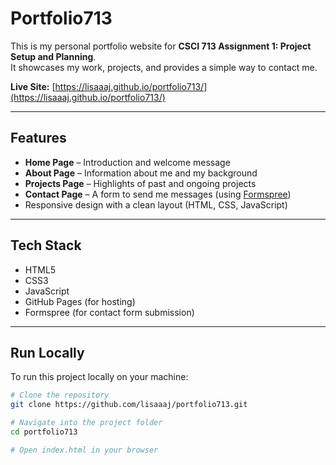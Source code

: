 # Portfolio713

This is my personal portfolio website for **CSCI 713 Assignment 1: Project Setup and Planning**.  
It showcases my work, projects, and provides a simple way to contact me.

 **Live Site:** [https://lisaaaj.github.io/portfolio713/](https://lisaaaj.github.io/portfolio713/)

---

## Features
- **Home Page** – Introduction and welcome message  
- **About Page** – Information about me and my background  
- **Projects Page** – Highlights of past and ongoing projects  
- **Contact Page** – A form to send me messages (using [Formspree](https://formspree.io))  
- Responsive design with a clean layout (HTML, CSS, JavaScript)

---

## Tech Stack
- HTML5  
- CSS3  
- JavaScript  
- GitHub Pages (for hosting)  
- Formspree (for contact form submission)

---

## Run Locally
To run this project locally on your machine:

```bash
# Clone the repository
git clone https://github.com/lisaaaj/portfolio713.git

# Navigate into the project folder
cd portfolio713

# Open index.html in your browser
